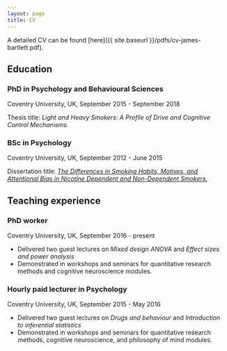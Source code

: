 ```yaml
---
layout: page
title: CV
---
```


A detailed CV can be found [here]({{ site.baseurl }}/pdfs/cv-james-bartlett.pdf).

## Education 
### PhD in Psychology and Behavioural Sciences 
 Coventry University, UK, September 2015 - September 2018
 
 Thesis title: _Light and Heavy Smokers: A Profile of Drive and Cognitive Control Mechanisms._

### BSc in Psychology 
 Coventry University, UK, September 2012 - June 2015 
 
 Dissertation title: [_The Differences in Smoking Habits, Motives, and Attentional Bias in Nicotine Dependent and Non-Dependent Smokers._](https://www.researchgate.net/publication/296623691_The_Difference_in_Smoking_Motives_Habits_and_Attentional_Bias_in_Nicotine_Dependent_and_Non-Dependent_Smokers)
 
## Teaching experience 
### PhD worker 
 Coventry University, UK, September 2016 - present 
 - Delivered two guest lectures on _Mixed design ANOVA_ and _Effect sizes and power analysis_
 - Demonstrated in workshops and seminars for quantitative research methods and cognitive neuroscience modules. 
 
### Hourly paid lecturer in Psychology 
 Coventry University, UK, September 2015 - May 2016 
 - Delivered two guest lectures on _Drugs and behaviour_ and _Introduction to inferential statistics_
 - Demonstrated in workshops and seminars for quantitative research methods, cognitive neuroscience, and philosophy of mind modules. 
 
